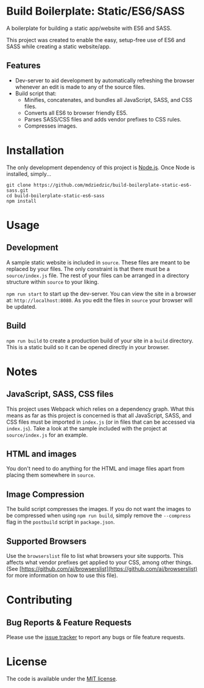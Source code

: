 # Build Boilerplate: Static/ES6/SASS

A boilerplate for building a static app/website with ES6 and SASS.

This project was created to enable the easy, setup-free use of ES6 and SASS while creating a static website/app.

## Features

- Dev-server to aid development by automatically refreshing the browser whenever an edit is made to any of the source files.
- Build script that:
  - Minifies, concatenates, and bundles all JavaScript, SASS, and CSS files.
  - Converts all ES6 to browser friendly ES5.
  - Parses SASS/CSS files and adds vendor prefixes to CSS rules.
  - Compresses images.

# Installation

The only development dependency of this project is [Node.js](https://nodejs.org). Once Node is installed, simply...

```
git clone https://github.com/mdziedzic/build-boilerplate-static-es6-sass.git
cd build-boilerplate-static-es6-sass
npm install
```

# Usage

## Development

A sample static website is included in `source`. These files are meant to be replaced by your files. The only constraint is that there must be a `source/index.js` file. The rest of your files can be arranged in a directory structure within `source` to your liking.

`npm run start` to start up the dev-server. You can view the site in a browser at: `http://localhost:8080`. As you edit the files in `source` your browser will be updated.

## Build

`npm run build` to create a production build of your site in a `build` directory. This is a static build so it can be opened directly in your browser.

# Notes

## JavaScript, SASS, CSS files

This project uses Webpack which relies on a dependency graph. What this means as far as this project is concerned is that all JavaScript, SASS, and CSS files must be imported in `index.js` (or in files that can be accessed via `index.js`). Take a look at the sample included with the project at `source/index.js` for an example. 

## HTML and images

You don't need to do anything for the HTML and image files apart from placing them somewhere in `source`.

## Image Compression

The build script compresses the images. If you do not want the images to be compressed when using `npm run build`, simply remove the `--compress` flag in the `postbuild` script in `package.json`.

## Supported Browsers

Use the `browserslist` file to list what browsers your site supports. This affects what vendor prefixes get applied to your CSS, among other things. (See [https://github.com/ai/browserslist](https://github.com/ai/browserslist) for more information on how to use this file).

# Contributing

## Bug Reports & Feature Requests

Please use the [issue tracker](https://github.com/mdziedzic/build-boilerplate-static-es6-sass/issues) to report any bugs or file feature requests.

# License

The code is available under the [MIT license](LICENSE.txt).
